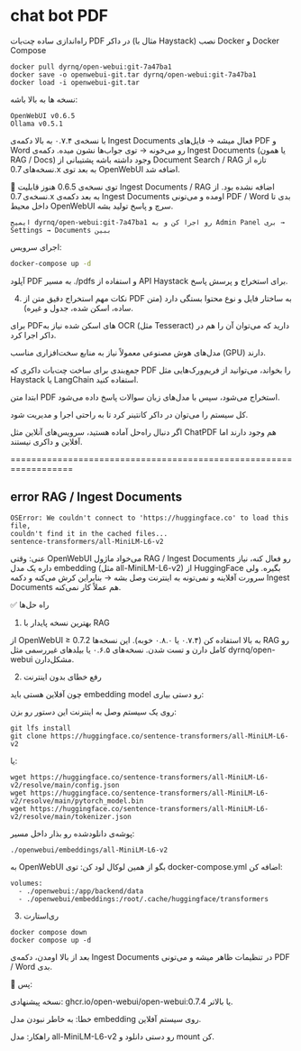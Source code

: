 # chat bot PDF

راه‌اندازی ساده چت‌بات PDF در داکر (مثال با Haystack)
نصب Docker و Docker Compose
```
docker pull dyrnq/open-webui:git-7a47ba1
docker save -o openwebui-git.tar dyrnq/open-webui:git-7a47ba1
docker load -i openwebui-git.tar
```

نسخه‌ ها به بالا باشه:
```
OpenWebUI v0.6.5
Ollama v0.5.1
```
با نسخه‌ی ۰.۷.۴ به بالا دکمه‌ی Ingest Documents فعال میشه → فایل‌های PDF و Word رو می‌خونه → توی جواب‌ها نشون میده.
 دکمه‌ی Ingest Documents (یا همون RAG / Docs) وجود داشته باشه
پشتیبانی از Document Search / RAG تازه از نسخه‌های 0.7.x به بعد توی OpenWebUI اضافه شد.

🔹 توی نسخه‌ی 0.6.5 هنوز قابلیت Ingest Documents / RAG اضافه نشده بود.
از نسخه‌ی 0.7.x به بعد دکمه‌ی Ingest Documents اومده و می‌تونی PDF / Word بدی تا داخل محیط OpenWebUI سرچ و پاسخ تولید بشه.

```
ایمیج dyrnq/open-webui:git-7a47ba1 رو اجرا کن و به Admin Panel بری → Settings → Documents ببین
```

اجرای سرویس:

```bash
docker-compose up -d
```

آپلود PDF به مسیر ./pdfs و استفاده از API Haystack برای استخراج و پرسش پاسخ.

4. نکات مهم
استخراج دقیق متن از PDF به ساختار فایل و نوع محتوا بستگی دارد (متن ساده، اسکن شده، جدول و غیره).

برای PDFهای اسکن شده نیاز به OCR (مثل Tesseract) دارید که می‌توان آن را هم در داکر اجرا کرد.

مدل‌های هوش مصنوعی معمولاً نیاز به منابع سخت‌افزاری مناسب (GPU) دارند.

جمع‌بندی
برای ساخت چت‌بات داکری که PDF را بخواند، می‌توانید از فریم‌ورک‌هایی مثل Haystack یا LangChain استفاده کنید.

ابتدا متن PDF استخراج می‌شود، سپس با مدل‌های زبان سوالات پاسخ داده می‌شود.

کل سیستم را می‌توان در داکر کانتینر کرد تا به راحتی اجرا و مدیریت شود.

اگر دنبال راه‌حل آماده هستید، سرویس‌های آنلاین مثل ChatPDF هم وجود دارند اما آفلاین و داکری نیستند.



==================================================================

## error RAG / Ingest Documents


```
OSError: We couldn't connect to 'https://huggingface.co' to load this file,
couldn't find it in the cached files...
sentence-transformers/all-MiniLM-L6-v2
```

عنی:
وقتی OpenWebUI می‌خواد ماژول RAG / Ingest Documents رو فعال کنه، نیاز داره یک مدل embedding (مثل all-MiniLM-L6-v2) از HuggingFace بگیره.
ولی سرورت آفلاینه و نمی‌تونه به اینترنت وصل بشه → بنابراین کرش می‌کنه و دکمه Ingest Documents هم عملاً کار نمی‌کنه.

✅ راه حل‌ها
1. بهترین نسخه پایدار با RAG

از OpenWebUI ≥ 0.7.2 به بالا استفاده کن (۰.۷.۴ یا ۰.۸.۰ خوبه).
این نسخه‌ها RAG رو کامل دارن و تست شدن.
نسخه‌های ۰.۶.۵ یا بیلدهای غیررسمی مثل dyrnq/open-webui مشکل‌دارن.

2. رفع خطای بدون اینترنت

چون آفلاین هستی باید embedding model رو دستی بیاری:

روی یک سیستم وصل به اینترنت این دستور رو بزن:
```
git lfs install
git clone https://huggingface.co/sentence-transformers/all-MiniLM-L6-v2
```

یا:
```
wget https://huggingface.co/sentence-transformers/all-MiniLM-L6-v2/resolve/main/config.json
wget https://huggingface.co/sentence-transformers/all-MiniLM-L6-v2/resolve/main/pytorch_model.bin
wget https://huggingface.co/sentence-transformers/all-MiniLM-L6-v2/resolve/main/tokenizer.json
```

پوشه‌ی دانلودشده رو بذار داخل مسیر:
```
./openwebui/embeddings/all-MiniLM-L6-v2
```

به OpenWebUI بگو از همین لوکال لود کن:
توی docker-compose.yml اضافه کن:
```
volumes:
  - ./openwebui:/app/backend/data
  - ./openwebui/embeddings:/root/.cache/huggingface/transformers
```
3. ری‌استارت
```
docker compose down
docker compose up -d
```

بعد از بالا اومدن، دکمه‌ی Ingest Documents در تنظیمات ظاهر میشه و می‌تونی PDF / Word بدی.

🔹 پس:

نسخه پیشنهادی: ghcr.io/open-webui/open-webui:0.7.4 یا بالاتر.

خطا: به خاطر نبودن مدل embedding روی سیستم آفلاین.

راهکار: مدل all-MiniLM-L6-v2 رو دستی دانلود و mount کن.
